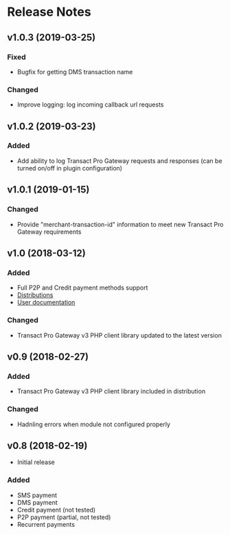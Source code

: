 # Release Notes

## v1.0.3 (2019-03-25)

### Fixed
- Bugfix for getting DMS transaction name
### Changed
- Improve logging: log incoming callback url requests

## v1.0.2 (2019-03-23)

### Added
- Add ability to log Transact Pro Gateway requests and responses (can be turned on/off in plugin configuration)


## v1.0.1 (2019-01-15)

### Changed
- Provide "merchant-transaction-id" information to meet new Transact Pro Gateway requirements


## v1.0 (2018-03-12)

### Added
- Full P2P and Credit payment methods support
- [Distributions](../dist/)
- [User documentation](../docs/index.md)

### Changed
- Transact Pro Gateway v3 PHP client library updated to the latest version


## v0.9 (2018-02-27)

### Added
- Transact Pro Gateway v3 PHP client library included in distribution

### Changed
- Hadnling errors when module not configured properly


## v0.8 (2018-02-19)
- Initial release

### Added
- SMS payment
- DMS payment
- Credit payment (not tested)
- P2P payment (partial, not tested)
- Recurrent payments
